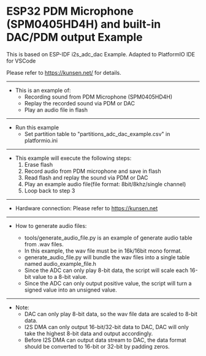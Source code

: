 # ESP32 PDM Microphone (SPM0405HD4H) and built-in DAC/PDM output Example

This is based on ESP-IDF i2s_adc_dac Example.
Adapted to PlatformIO IDE for VSCode

Please refer to https://kunsen.net/ for details.

---

* This is an example of:
    * Recording sound from PDM Microphone (SPM0405HD4H)
    * Replay the recorded sound via PDM or DAC
    * Play an audio file in flash
    
---

* Run this example
	* Set partition table to "partitions_adc_dac_example.csv" in platformio.ini
---

* This example will execute the following steps:
    1. Erase flash
    2. Record audio from PDM microphone and save in flash
    3. Read flash and replay the sound via PDM or DAC
    4. Play an example audio file(file format: 8bit/8khz/single channel)
    5. Loop back to step 3
  
---
  
* Hardware connection:
	Please refer to https://kunsen.net


---

* How to generate audio files:
	
	* tools/generate_audio_file.py is an example of generate audio table from .wav files.
	* In this example, the wav file must be in 16k/16bit mono format.
	* generate_audio_file.py will bundle the wav files into a single table named audio_example_file.h
	* Since the ADC can only play 8-bit data, the script will scale each 16-bit value to a 8-bit value.
	* Since the ADC can only output positive value, the script will turn a signed value into an unsigned value.
	
---

* Note:
	* DAC can only play 8-bit data, so the wav file data are scaled to 8-bit data.
	* I2S DMA can only output 16-bit/32-bit data to DAC, DAC will only take the highest 8-bit data and output accordingly. 
	* Before I2S DMA can output data stream to DAC, the data format should be converted to 16-bit or 32-bit by padding zeros.



